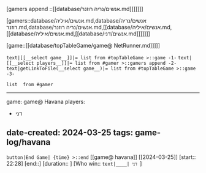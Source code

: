 

[gamers append ::[[database/אנשים/נריה רוזנר.md]]]]]]]


[gamers::database/אנשים/איליה.md,database/אנשים/נריה רוזנר.md,database/אנשים/נריה רוזנר.md,[[database/אנשים/איליה.md,[[database/אנשים/איליה.md,[[database/אנשים/דני.md]]]]]]]


[game::[[database/topTableGame/game@ NetRunner.md]]]]]

`text|[[__select game__]]|= list from #topTableGame >::game -1-` `text|[[__select players__]]|= list from #gamer >::gamers append -2-`
`text|getLinkToFile(__select game__)|= list from #topTableGame >::game -3-` 

```dataview
list  from #gamer  
```
---
game: game@ Havana
players:
  - דני

date-created: 2024-03-25
tags: game-log/havana
---
`button|End Game| {time} >::end` 
[[game@  havana]] [[2024-03-25]] [start:: 22:28] 
[end::] [duration::  ] [Who win:: `text|____| דני `] 
